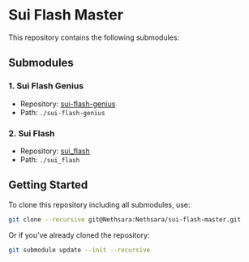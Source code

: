 # Sui Flash Master

This repository contains the following submodules:

## Submodules

### 1. Sui Flash Genius
- Repository: [sui-flash-genius](https://github.com/Nethsara/sui-flash-genius)
- Path: `./sui-flash-genius`

### 2. Sui Flash
- Repository: [sui_flash](https://github.com/apium-io/sui_flash)
- Path: `./sui_flash`

## Getting Started

To clone this repository including all submodules, use:

```bash
git clone --recursive git@Nethsara:Nethsara/sui-flash-master.git
```

Or if you've already cloned the repository:

```bash
git submodule update --init --recursive
```

